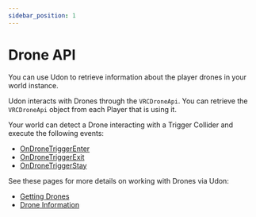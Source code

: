 ```yaml
---
sidebar_position: 1
---
```

# Drone API

You can use Udon to retrieve information about the player drones in your world instance.

Udon interacts with Drones through the `VRCDroneApi`. You can retrieve the `VRCDroneApi` object from each Player that is using it.

Your world can detect a Drone interacting with a Trigger Collider and execute the following events:

- [OnDroneTriggerEnter](/worlds/udon/players/drones/getting-drones#ondronetriggerenter)
- [OnDroneTriggerExit](/worlds/udon/players/drones/getting-drones#ondronetriggerexit)
- [OnDroneTriggerStay](/worlds/udon/players/drones/getting-drones#ondronetriggerstay)

See these pages for more details on working with Drones via Udon:
* [Getting Drones](/worlds/udon/players/drones/getting-drones)
* [Drone Information](/worlds/udon/players/drones/drone-information)